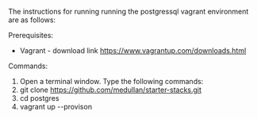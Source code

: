 The instructions for running running the postgressql vagrant environment are as follows:

Prerequisites:

  * Vagrant - download link https://www.vagrantup.com/downloads.html

 Commands:

  1. Open a terminal window. Type the following commands:
  2. git clone https://github.com/medullan/starter-stacks.git
  3. cd postgres
  4. vagrant up --provison
